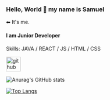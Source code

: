 ### Hello, World 👋 my name is Samuel

⬅ It's me.

#### I am Junior Developer

Skills: JAVA / REACT / JS / HTML / CSS


[<img src='https://cdn.jsdelivr.net/npm/simple-icons@3.0.1/icons/github.svg' alt='github' height='40'>](https://github.com/samuel-mc)  

![Anurag's GitHub stats](https://github-readme-stats.vercel.app/api?username=samuel-mc&theme=dark&show_icons=true)

[![Top Langs](https://github-readme-stats.vercel.app/api/top-langs/?username=samuel-mc)](https://github.com/anuraghazra/github-readme-stats)

<!--
**samuel-mc/samuel-mc** is a ✨ _special_ ✨ repository because its `README.md` (this file) appears on your GitHub profile.

Here are some ideas to get you started:

- 🔭 I’m currently working on ...
- 🌱 I’m currently learning ...
- 👯 I’m looking to collaborate on ...
- 🤔 I’m looking for help with ...
- 💬 Ask me about ...
- 📫 How to reach me: ...
- 😄 Pronouns: ...
- ⚡ Fun fact: ...
-->
